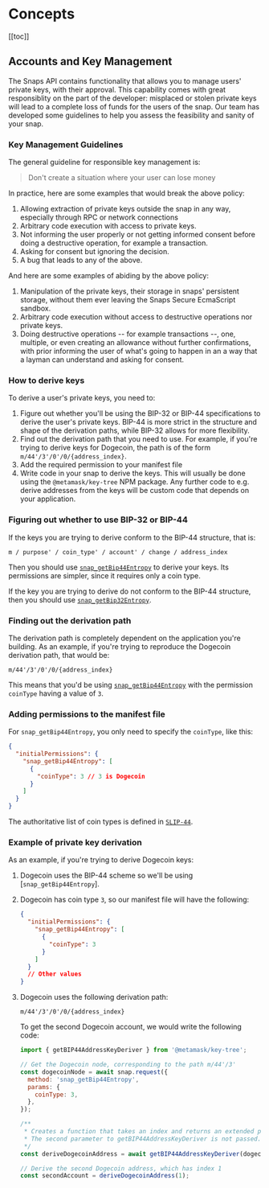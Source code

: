 # Concepts

[[toc]]

## Accounts and Key Management

The Snaps API contains functionality that allows you to manage users' private keys, with their approval. This capability comes with great responsiblity on the part of the developer: misplaced or stolen private keys will lead to a complete loss of funds for the users of the snap. Our team has developed some guidelines to help you assess the feasibility and sanity of your snap.

### Key Management Guidelines

The general guideline for responsible key management is:

> Don't create a situation where your user can lose money

In practice, here are some examples that would break the above policy:

1. Allowing extraction of private keys outside the snap in any way, especially through RPC or network connections
2. Arbitrary code execution with access to private keys.
3. Not informing the user properly or not getting informed consent before doing a destructive operation, for example a transaction.
4. Asking for consent but ignoring the decision.
5. A bug that leads to any of the above.

And here are some examples of abiding by the above policy:

1. Manipulation of the private keys, their storage in snaps' persistent storage, without them ever leaving the Snaps Secure EcmaScript sandbox.
2. Arbitrary code execution without access to destructive operations nor private keys.
3. Doing destructive operations -- for example transactions --, one, multiple, or even creating an allowance without further confirmations, with prior informing the user of what's going to happen in an a way that a layman can understand and asking for consent.

### How to derive keys

To derive a user's private keys, you need to:

1. Figure out whether you'll be using the BIP-32 or BIP-44 specifications to derive the user's private keys. BIP-44 is more strict in the structure and shape of the derivation paths, while BIP-32 allows for more flexibility.
2. Find out the derivation path that you need to use. For example, if you're trying to derive keys for Dogecoin, the path is of the form `m/44'/3'/0'/0/{address_index}`.
3. Add the required permission to your manifest file
4. Write code in your snap to derive the keys. This will usually be done using the `@metamask/key-tree` NPM package. Any further code to e.g. derive addresses from the keys will be custom code that depends on your application.

### Figuring out whether to use BIP-32 or BIP-44

If the keys you are trying to derive conform to the BIP-44 structure, that is:

```
m / purpose' / coin_type' / account' / change / address_index
```

Then you should use [`snap_getBip44Entropy`](./snaps-rpc-api.html#snap-getbip44entropy) to derive your keys. Its permissions are simpler, since it requires only a coin type.

If the key you are trying to derive do not conform to the BIP-44 structure, then you should use [`snap_getBip32Entropy`](./snaps-rpc-api.html#snap-getbip32entropy).

### Finding out the derivation path

The derivation path is completely dependent on the application you're building. As an example, if you're trying to reproduce the Dogecoin derivation path, that would be:

```
m/44'/3'/0'/0/{address_index}
```

This means that you'd be using [`snap_getBip44Entropy`](./snaps-rpc-api.html#snap-getbip44entropy) with the permission `coinType` having a value of `3`.

### Adding permissions to the manifest file

For `snap_getBip44Entropy`, you only need to specify the `coinType`, like this:

```json
{
  "initialPermissions": {
    "snap_getBip44Entropy": [
      {
        "coinType": 3 // 3 is Dogecoin
      }
    ]
  }
}
```

The authoritative list of coin types is defined in [`SLIP-44`](https://github.com/satoshilabs/slips/blob/master/slip-0044.md).

### Example of private key derivation

As an example, if you're trying to derive Dogecoin keys:

1. Dogecoin uses the BIP-44 scheme so we'll be using [`snap_getBip44Entropy`].
2. Dogecoin has coin type `3`, so our manifest file will have the following:

   ```json
   {
     "initialPermissions": {
       "snap_getBip44Entropy": [
         {
           "coinType": 3
         }
       ]
     }
     // Other values
   }
   ```

3. Dogecoin uses the following derivation path:

   ```
   m/44'/3'/0'/0/{address_index}
   ```

   To get the second Dogecoin account, we would write the following code:

   ```javascript
   import { getBIP44AddressKeyDeriver } from '@metamask/key-tree';

   // Get the Dogecoin node, corresponding to the path m/44'/3'
   const dogecoinNode = await snap.request({
     method: 'snap_getBip44Entropy',
     params: {
       coinType: 3,
     },
   });

   /**
    * Creates a function that takes an index and returns an extended private key for m/44'/3'/0'/0/address_index
    * The second parameter to getBIP44AddressKeyDeriver is not passed. This sets account and change to 0
    */
   const deriveDogecoinAddress = await getBIP44AddressKeyDeriver(dogecoinNode);

   // Derive the second Dogecoin address, which has index 1
   const secondAccount = deriveDogecoinAddress(1);
   ```
